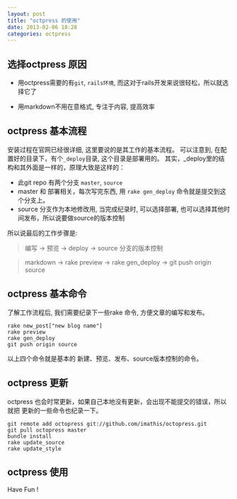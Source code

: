 ```yaml
---
layout: post
title: "octpress 的使用"
date: 2013-02-06 18:28
categories: octpress
---
```


选择octpress 原因
------------

* 用octpress需要的有`git`, `rails环境`,
而这对于rails开发来说很轻松，所以就选择它了

* 用markdown不用在意格式, 专注于内容, 提高效率
<!-- more -->
octpress 基本流程
------------

安装过程在官网已经很详细, 这里要说的是其工作的基本流程。
可以注意到, 在配置好的目录下，有个`_deploy`目录, 这个目录是部署用的。
其实，_deploy里的结构和其外面是一样的，原理大致是这样的：

* 此git repo 有两个分支 `master`, `source`
* master 和 部署相关，每次写完东西, 用 `rake gen_deploy`
  命令就是提交到这个分支上。
* source 分支作为本地修改用, 当完成纪录时,
  可以选择部署, 也可以选择其他时间发布，所以说要做source的版本控制

所以说最后的工作步骤是:

> 编写 -> 预览 -> deploy -> source 分支的版本控制 

> markdown -> rake preview -> rake gen_deploy -> git push origin source

octpress 基本命令
-------------

了解工作流程后, 我们需要纪录下一些rake 命令, 方便文章的编写和发布。

    rake new_post["new blog name"]
    rake preview
    rake gen_deploy
    git push origin source

以上四个命令就是基本的 新建、预览、发布、source版本控制的命令。

octpress 更新
-----------

octpress 也会时常更新，如果自己本地没有更新，会出现不能提交的错误，所以就把
更新的一些命令也纪录一下。

    git remote add octopress git://github.com/imathis/octopress.git
    git pull octopress master     
    bundle install                 
    rake update_source             
    rake update_style              

octpress 使用
-----------

Have Fun !
